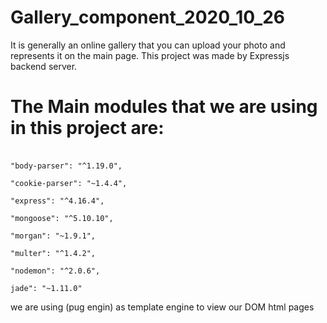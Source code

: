 # Gallery_component_2020_10_26

It is generally an online gallery that you can upload your photo and represents it on the main page.
 This project was made by Expressjs backend server. 
 
 # The Main modules that we are using in this project are: 

### 

``` 

"body-parser": "^1.19.0",

"cookie-parser": "~1.4.4",

"express": "^4.16.4", 

"mongoose": "^5.10.10", 

"morgan": "~1.9.1", 

"multer": "^1.4.2", 

"nodemon": "^2.0.6",

jade": "~1.11.0"
```

 we are using (pug engin) as template engine to view our DOM html pages 



